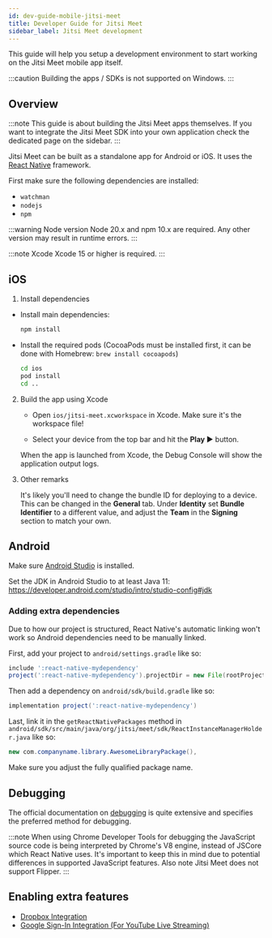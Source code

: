 ```yaml
---
id: dev-guide-mobile-jitsi-meet
title: Developer Guide for Jitsi Meet
sidebar_label: Jitsi Meet development
---
```


This guide will help you setup a development environment to start working on the Jitsi Meet mobile app itself.

:::caution
Building the apps / SDKs is not supported on Windows.
:::

## Overview

:::note
This guide is about building the Jitsi Meet apps themselves. If you want to integrate the Jitsi Meet SDK into your own application check the dedicated page on the sidebar.
:::

Jitsi Meet can be built as a standalone app for Android or iOS. It uses the
[React Native] framework.

First make sure the following dependencies are installed:

* `watchman`
* `nodejs`
* `npm`

:::warning Node version
Node 20.x and npm 10.x are required. Any other version may result in runtime errors.
:::

:::note Xcode
Xcode 15 or higher is required.
:::

## iOS

1. Install dependencies

  - Install main dependencies:

    ```bash
    npm install
    ```

  - Install the required pods (CocoaPods must be installed first, it can
    be done with Homebrew: `brew install cocoapods`)

    ```bash
    cd ios
    pod install
    cd ..
    ```

2. Build the app using Xcode

    - Open `ios/jitsi-meet.xcworkspace` in Xcode. Make sure it's the workspace
      file!

    - Select your device from the top bar and hit the **Play ▶️** button.

    When the app is launched from Xcode, the Debug Console will show the application output
    logs.

3. Other remarks

    It's likely you'll need to change the bundle ID for deploying to a device.
    This can be changed in the **General** tab. Under **Identity** set
    **Bundle Identifier** to a different value, and adjust the **Team** in the
    **Signing** section to match your own.


## Android

Make sure [Android Studio] is installed.

Set the JDK in Android Studio to at least Java 11: https://developer.android.com/studio/intro/studio-config#jdk

### Adding extra dependencies

Due to how our project is structured, React Native's automatic linking won't work so Android dependencies need to be manually linked.

First, add your project to `android/settings.gradle` like so:

```gradle title="android/settings.gradle"
include ':react-native-mydependency'
project(':react-native-mydependency').projectDir = new File(rootProject.projectDir, '../node_modules/@somenamespace/react-native-mydependency/android')
```

Then add a dependency on `android/sdk/build.gradle` like so:

```gradle title="android/sdk/build.gradle"
implementation project(':react-native-mydependency')
```

Last, link it in the `getReactNativePackages` method in `android/sdk/src/main/java/org/jitsi/meet/sdk/ReactInstanceManagerHolder.java` like so:

```java title="android/sdk/src/main/java/org/jitsi/meet/sdk/ReactInstanceManagerHolder.java"
new com.companyname.library.AwesomeLibraryPackage(),
```

Make sure you adjust the fully qualified package name.

## Debugging

The official documentation on [debugging] is quite extensive and specifies the
preferred method for debugging.

:::note
When using Chrome Developer Tools for debugging the JavaScript source
code is being interpreted by Chrome's V8 engine, instead of JSCore which React
Native uses. It's important to keep this in mind due to potential differences in
supported JavaScript features. Also note Jitsi Meet does not support Flipper.
:::

## Enabling extra features

- [Dropbox Integration](mobile-dropbox.md)
- [Google Sign-In Integration (For YouTube Live Streaming)](mobile-google-auth.md)

[Android Studio]: https://developer.android.com/studio/index.html
[debugging]: https://facebook.github.io/react-native/docs/debugging/
[React Native]: https://facebook.github.io/react-native/
